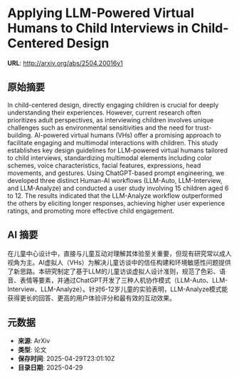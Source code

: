 # Applying LLM-Powered Virtual Humans to Child Interviews in Child-Centered Design

**URL**: http://arxiv.org/abs/2504.20016v1

## 原始摘要

In child-centered design, directly engaging children is crucial for deeply
understanding their experiences. However, current research often prioritizes
adult perspectives, as interviewing children involves unique challenges such as
environmental sensitivities and the need for trust-building. AI-powered virtual
humans (VHs) offer a promising approach to facilitate engaging and multimodal
interactions with children. This study establishes key design guidelines for
LLM-powered virtual humans tailored to child interviews, standardizing
multimodal elements including color schemes, voice characteristics, facial
features, expressions, head movements, and gestures. Using ChatGPT-based prompt
engineering, we developed three distinct Human-AI workflows (LLM-Auto,
LLM-Interview, and LLM-Analyze) and conducted a user study involving 15
children aged 6 to 12. The results indicated that the LLM-Analyze workflow
outperformed the others by eliciting longer responses, achieving higher user
experience ratings, and promoting more effective child engagement.


## AI 摘要

在儿童中心设计中，直接与儿童互动对理解其体验至关重要，但现有研究常以成人视角为主。AI虚拟人（VHs）为解决儿童访谈中的信任构建和环境敏感性问题提供了新思路。本研究制定了基于LLM的儿童访谈虚拟人设计准则，规范了色彩、语音、表情等要素，并通过ChatGPT开发了三种人机协作模式（LLM-Auto、LLM-Interview、LLM-Analyze）。针对6-12岁儿童的实验表明，LLM-Analyze模式能获得更长的回答、更高的用户体验评分和最有效的互动效果。

## 元数据

- **来源**: ArXiv
- **类型**: 论文
- **保存时间**: 2025-04-29T23:01:10Z
- **目录日期**: 2025-04-29
